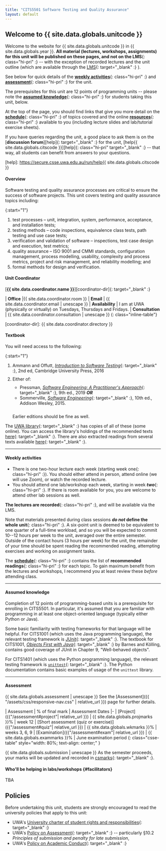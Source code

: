 ```yaml
---
title: "CITS5501 Software Testing and Quality Assurance"
layout: default
---
```


<style>

ul, ol, dl, li p {
  margin: 0 0 0.70em;
}
</style>

## Welcome to {{ site.data.globals.unitcode }}

Welcome to the website for {{ site.data.globals.unitcode }}
in {{ site.data.globals.year }}. **All material (lectures, workshops,
assignments) for this unit will be published on these pages, and not on
the LMS**{: class="hi-pri" :} -- with the exception of recorded lectures
and the unit outline (which are available through the
[LMS][lms]{: target="_blank" :} ).

[lms]: https://lms.uwa.edu.au

See below for quick details of the
[**weekly activities**](#weekly-activities){: class="hi-pri" :}
and
[**assessment**](#assessment){: class="hi-pri" :}
for the unit.

<!--
, as well as [who will be facilitating](#facilitators) the labs/workshops.
-->

The prerequisites for this unit are 12 points of programming units --
please note the [**assumed knowledge**](#assumed-knowledge){: class="hi-pri" :} for students taking this unit, below.

At the top of the page, you should find links that
give you more detail on the
[**schedule**](schedule){: class="hi-pri" :} of topics
covered and the online
[**resources**](resources){: class="hi-pri" :}
available to you (including lecture slides and lab/tutorial exercise
sheets).

If you have queries regarding the unit, a good place to ask them is
on the [**discussion forum**][help]{: target="_blank" :}
for the unit, [help{{ site.data.globals.citscode }}][help]{: class="hi-pri" target="_blank" :} --
that way, all students can benefit from answers to your questions.

[help]: https://secure.csse.uwa.edu.au/run/help{{ site.data.globals.citscode }}

#### Overview

Software testing and quality assurance processes are critical to ensure
the success of software projects.
This unit covers testing and quality assurance topics including:

{:start="1"}
1.  test processes – unit, integration, system, performance,
    acceptance, and installation tests;
1.  testing methods – code inspections, equivalence class tests, path testing
    and use case tests;
1.  verification and validation of software – inspections, test case design and
    execution, test metrics;
1.  quality assurance – ISO 9001 and CMMI standards, configuration management,
    process modelling, usability, complexity and process metrics, project and
    risk management, and reliability modelling; and
1.  formal methods for design and verification.

#### Unit Coordinator

[**{{ site.data.coordinator.name }}**][coordinator-dir]{: target="_blank" :}  

| **Office** |{{ site.data.coordinator.room }}
| **Email** | {{ site.data.coordinator.email | unescape }}
| **Availability** | I am at UWA (physically or virtually) on Tuesdays, Thursdays and Fridays. 
| **Consultation** | {{ site.data.coordinator.consultation | unescape }} 
{: class="inline-table"}

[coordinator-dir]: {{ site.data.coordinator.directory }}

#### Textbook

You will need access to the following:

{:start="1"}
1.  Ammann and Offutt,
    [*Introduction to Software Testing*][ammann-text]{: target="_blank" :},
    2nd ed, Cambridge University Press, 2016
1.  Either of:

    -   Pressman,
        [*Software Engineering: A Practitioner's Approach*][pressman-text]{: target="_blank" :},
        9th ed., 2019 **<span>*OR*</span>**
    -   Sommerville,
        [*Software Engineering*][sommerville-text]{: target="_blank" :},
        10th ed., Addison Wesley, 2015.

    &nbsp;\
    Earlier editions should be fine as well.

[ammann-text]: https://www.amazon.com/Introduction-Software-Testing-Paul-Ammann/dp/1107172012
[pressman-text]: https://www.amazon.com.au/ISE-Software-Engineering-Practitioners-Approach/dp/1260548007/
[sommerville-text]: https://www.amazon.com.au/Software-Engineering-Global-Ian-Sommerville/dp/1292096136/

The [UWA library][library]{: target="_blank" :} has copies of all of
these (some online). You can access the library's holdings of the
recommended texts [here][unit-texts]{: target="_blank" :}. There are
also extracted readings from several texts available
[here][unit-extracts]{: target="_blank" :}.

[library]: https://www.uwa.edu.au/library/home
[unit-texts]: http://www.unitreadings.library.uwa.edu.au/leganto/public/61UWA_INST/lists/11016332940002101?auth=SAML&section=11016332950002101
[unit-extracts]: http://www.unitreadings.library.uwa.edu.au/leganto/public/61UWA_INST/lists/11016332940002101?auth=SAML&section=11308340080002101

------

#### Weekly activities

- There is one two-hour lecture each week (starting <span>week one</span>{: class="hi-pri" :}). You should either attend in person,
  attend online (we will use Zoom), or watch the recorded lecture.
- You should attend one lab/workshop each week, starting in week
  ***two***{: class="hi-pri" :}.
  If there is room available for you, you are welcome to attend other
  lab sessions as well.

**The lectures are recorded**{: class="hi-pri" :}, and will be
available via the LMS.

Note that materials presented during class sessions
**<span>*do not*</span> define the whole unit**{: class="hi-pri" :}.
A six-point unit is deemed to be equivalent to one quarter of a
full-time workload, and so you will be expected to commit 10--12 hours
per week to the unit, averaged over the entire semester.
Outside of the contact hours (3 hours per week) for the unit, the
remainder of your time should be spent reading the recommended reading,
attempting exercises and working on assignment tasks.

The [**schedule**](schedule){: class="hi-pri" :}
contains the list of **recommended readings**{: class="hi-pri" :} for each
topic. To gain maximum benefit from the lectures and workshops, I
recommend you at least review these *before* attending class.

-----

#### Assumed knowledge

Completion of 12 points of programming-based units is a prerequisite
for enrolling in CITS5501. In particular, it's assumed that you are
familiar with programming in at least one object-oriented language
(typically either Python or Java).

Some basic familiarity with testing frameworks for that language will be
helpful.
For CITS1001 (which uses the Java programming language), the relevant
testing framework is [JUnit][junit]{: target="_blank" :}. The textbook
for CITS1001,
[*Objects First with Java*][objects-first]{: target="_blank" :} by Barnes and Kölling,
contains good coverage of JUnit in Chapter 9, "Well-behaved objects".

For CITS1401 (which uses the Python programming language), the relevant
testing framework is [`unittest`][py-unittest]{: target="_blank" :}. The Python
documentation contains basic examples of usage of the `unittest`
library.

[junit]: https://junit.org/junit4/ 
[objects-first]: https://www.amazon.com.au/Objects-First-Java-Practical-Introduction-ebook/dp/B01H3UKO1E
[py-unittest]: https://docs.python.org/3/library/unittest.html

-----

#### Assessment

{{ site.data.globals.assessment | unescape }} See the
[Assessment]({{ "/assets/css/responsive-nav.css" | relative_url }})
page for further details.

| Assessment | % of final mark | Assessment Dates
|-
| [Project]({{"/assessment#project"| relative_url }}) | {{ site.data.globals.projmarks }}% | week 12
| [Short assessment (quiz or exercise)]({{"/assessment#quiz"| relative_url }}) | {{ site.data.globals.wkmarks }}% | weeks 3, 6, 9
| [Examination]({{"/assessment#exam"| relative_url }}) | {{ site.data.globals.exammarks }}% | June examination period
{: class="csse-table" style="width: 80%; text-align: center;" }

{{ site.data.globals.submission | unescape }} As the
semester proceeds, your marks will be updated and recorded in
[csmarks][csmarks]{: target="_blank" :}.

[cssubmit]: https://secure.csse.uwa.edu.au/run/cssubmit
[csmarks]: https://secure.csse.uwa.edu.au/run/csmarks

#### Who'll be helping in labs/workshops {#facilitators}

TBA

## Policies

Before undertaking this unit,
students are strongly encouraged to read the university policies that apply
to this unit:

- UWA's [University charter of student rights and responsibilities][charter]{: target="_blank" :}
- UWA's [Policy on Assessment][assessment-policy]{: target="_blank" :} -- particularly &sect;10.2 <i>Principles of submission and penalty for late submission</i>,
- UWA's [Policy on Academic Conduct][academic-conduct]{: target="_blank" :}

[charter]: https://www.uwa.edu.au/policy/-/media/Policy/Policy/Student-Administration/Charter-of-Student-Right-and-Responsibilities/Charter-of-Student-Rights-and-Responsibilities.doc
[assessment-policy]: https://www.uwa.edu.au/policy/-/media/Policy/Policy/Teaching-and-Research-Training/Learning-and-Teaching/Assessment/Assessment-Policy.doc
[academic-conduct]: https://www.uwa.edu.au/policy/-/media/Policy/Policy/Student-Administration/Academic-Conduct/Academic-Conduct-Policy.doc

<!--
  vim: tw=72
-->
